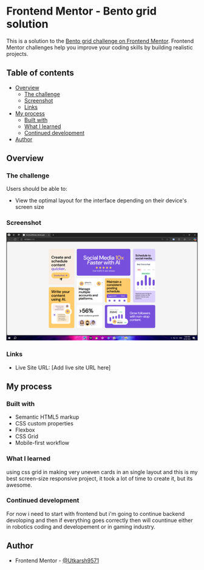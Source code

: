 # Frontend Mentor - Bento grid solution

This is a solution to the [Bento grid challenge on Frontend Mentor](https://www.frontendmentor.io/challenges/bento-grid-RMydElrlOj). Frontend Mentor challenges help you improve your coding skills by building realistic projects. 

## Table of contents

- [Overview](#overview)
  - [The challenge](#the-challenge)
  - [Screenshot](#screenshot)
  - [Links](#links)
- [My process](#my-process)
  - [Built with](#built-with)
  - [What I learned](#what-i-learned)
  - [Continued development](#continued-development)
- [Author](#author)

## Overview

### The challenge

Users should be able to:

- View the optimal layout for the interface depending on their device's screen size

### Screenshot

![](./assets/images/Screenshot%20(336).png)

### Links

- Live Site URL: [Add live site URL here]

## My process

### Built with

- Semantic HTML5 markup
- CSS custom properties
- Flexbox
- CSS Grid
- Mobile-first workflow

### What I learned

using css grid in making very uneven cards in an single layout and this is my best screen-size responsive project, it took a lot of time to create it, but its awesome.

### Continued development

For now i need to start with frontend but i'm going to continue backend devoloping and then if everything goes correctly then will countinue either in robotics coding and developement or in gaming industry. 

## Author

- Frontend Mentor - [@Utkarsh9571](https://www.frontendmentor.io/profile/Utkarsh9571)